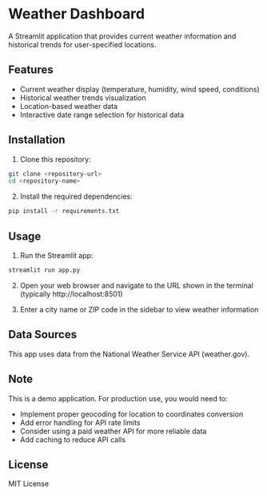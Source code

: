 # Weather Dashboard

A Streamlit application that provides current weather information and historical trends for user-specified locations.

## Features

- Current weather display (temperature, humidity, wind speed, conditions)
- Historical weather trends visualization
- Location-based weather data
- Interactive date range selection for historical data

## Installation

1. Clone this repository:
```bash
git clone <repository-url>
cd <repository-name>
```

2. Install the required dependencies:
```bash
pip install -r requirements.txt
```

## Usage

1. Run the Streamlit app:
```bash
streamlit run app.py
```

2. Open your web browser and navigate to the URL shown in the terminal (typically http://localhost:8501)

3. Enter a city name or ZIP code in the sidebar to view weather information

## Data Sources

This app uses data from the National Weather Service API (weather.gov).

## Note

This is a demo application. For production use, you would need to:
- Implement proper geocoding for location to coordinates conversion
- Add error handling for API rate limits
- Consider using a paid weather API for more reliable data
- Add caching to reduce API calls

## License

MIT License 